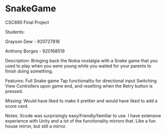 # SnakeGame


CSC690 Final Project

Students:

Grayson Dew - 920727818

Anthony Borges - 920168519


Description:
Bringing back the Nokia nostalgia with a Snake game that you used to play when you were young while you waited for your parents to finish doing something.

Features:
Full Snake game
Tap functionality for directional input
Switching View Controllers upon game end, and resetting when the Retry button is pressed.

Missing:
Would have liked to make it prettier and would have liked to add a score card.

Notes:
Xcode was surprisingly easy/friendly/familiar to use. I have extensive experience with Unity and a lot of the functionality mirrors that. Like a fun house mirror, but still a mirror.
